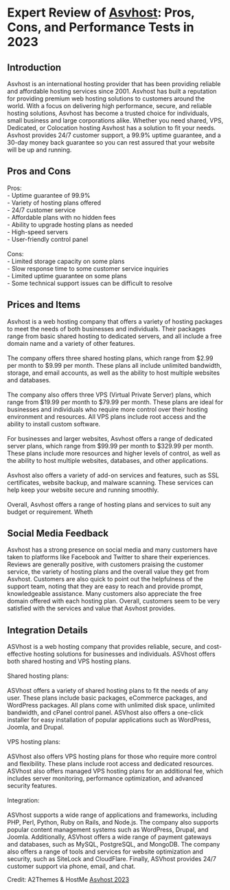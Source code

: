 <h1>Expert Review of <a href="https://a2themes.com/asvhost-reviews">Asvhost</a>: Pros, Cons, and Performance Tests in 2023</h1>
<h2>Introduction</h2>
Asvhost is an international hosting provider that has been providing reliable and affordable hosting services since 2001. Asvhost has built a reputation for providing premium web hosting solutions to customers around the world. With a focus on delivering high performance, secure, and reliable hosting solutions, Asvhost has become a trusted choice for individuals, small business and large corporations alike. Whether you need shared, VPS, Dedicated, or Colocation hosting Asvhost has a solution to fit your needs. Asvhost provides 24/7 customer support, a 99.9% uptime guarantee, and a 30-day money back guarantee so you can rest assured that your website will be up and running.
<h2>Pros and Cons</h2>
Pros:<br>- Uptime guarantee of 99.9%<br>- Variety of hosting plans offered<br>- 24/7 customer service<br>- Affordable plans with no hidden fees<br>- Ability to upgrade hosting plans as needed<br>- High-speed servers<br>- User-friendly control panel<br><br>Cons:<br>- Limited storage capacity on some plans<br>- Slow response time to some customer service inquiries<br>- Limited uptime guarantee on some plans<br>- Some technical support issues can be difficult to resolve
<h2>Prices and Items</h2>
Asvhost is a web hosting company that offers a variety of hosting packages to meet the needs of both businesses and individuals. Their packages range from basic shared hosting to dedicated servers, and all include a free domain name and a variety of other features.<br><br>The company offers three shared hosting plans, which range from $2.99 per month to $9.99 per month. These plans all include unlimited bandwidth, storage, and email accounts, as well as the ability to host multiple websites and databases.<br><br>The company also offers three VPS (Virtual Private Server) plans, which range from $19.99 per month to $79.99 per month. These plans are ideal for businesses and individuals who require more control over their hosting environment and resources. All VPS plans include root access and the ability to install custom software.<br><br>For businesses and larger websites, Asvhost offers a range of dedicated server plans, which range from $99.99 per month to $329.99 per month. These plans include more resources and higher levels of control, as well as the ability to host multiple websites, databases, and other applications.<br><br>Asvhost also offers a variety of add-on services and features, such as SSL certificates, website backup, and malware scanning. These services can help keep your website secure and running smoothly.<br><br>Overall, Asvhost offers a range of hosting plans and services to suit any budget or requirement. Wheth
<h2>Social Media Feedback</h2>
Asvhost has a strong presence on social media and many customers have taken to platforms like Facebook and Twitter to share their experiences. Reviews are generally positive, with customers praising the customer service, the variety of hosting plans and the overall value they get from Asvhost. Customers are also quick to point out the helpfulness of the support team, noting that they are easy to reach and provide prompt, knowledgeable assistance. Many customers also appreciate the free domain offered with each hosting plan. Overall, customers seem to be very satisfied with the services and value that Asvhost provides.
<h2>Integration Details</h2>
ASVhost is a web hosting company that provides reliable, secure, and cost-effective hosting solutions for businesses and individuals. ASVhost offers both shared hosting and VPS hosting plans.<br><br>Shared hosting plans:<br><br>ASVhost offers a variety of shared hosting plans to fit the needs of any user. These plans include basic packages, eCommerce packages, and WordPress packages. All plans come with unlimited disk space, unlimited bandwidth, and cPanel control panel. ASVhost also offers a one-click installer for easy installation of popular applications such as WordPress, Joomla, and Drupal.<br><br>VPS hosting plans:<br><br>ASVhost also offers VPS hosting plans for those who require more control and flexibility. These plans include root access and dedicated resources. ASVhost also offers managed VPS hosting plans for an additional fee, which includes server monitoring, performance optimization, and advanced security features.<br><br>Integration:<br><br>ASVhost supports a wide range of applications and frameworks, including PHP, Perl, Python, Ruby on Rails, and Node.js. The company also supports popular content management systems such as WordPress, Drupal, and Joomla. Additionally, ASVhost offers a wide range of payment gateways and databases, such as MySQL, PostgreSQL, and MongoDB. The company also offers a range of tools and services for website optimization and security, such as SiteLock and CloudFlare. Finally, ASVhost provides 24/7 customer support via phone, email, and chat.
<p>Credit: A2Themes & HostMe <a href="https://a2themes.com/asvhost-reviews">Asvhost 2023</a></p>